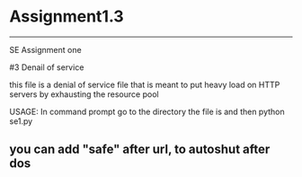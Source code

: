 # Assignment1.3
---------------------------------------------------
SE Assignment one 

#3 Denail of service 

this file is a denial of service file that is 
meant to put heavy load on HTTP servers 
by exhausting the resource pool



USAGE: In command prompt go to the directory the
 file is and then python se1.py <url>

you can add "safe" after url, to autoshut after dos
---------------------------------------------------
